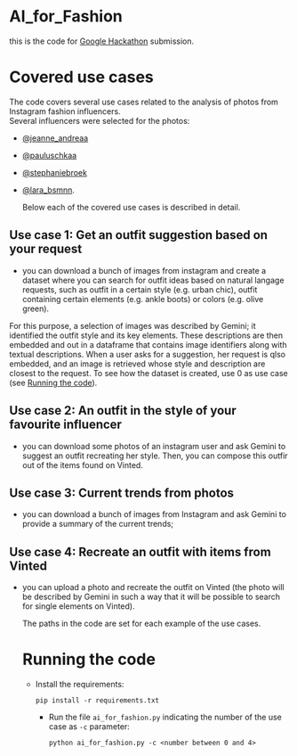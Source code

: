 # AI_for_Fashion
this is the code for [Google Hackathon](https://developers.google.com/womentechmakers/initiatives/she-builds-ai?hl=it) submission. 

# Covered use cases
The code covers several use cases related to the analysis of photos from Instagram fashion influencers.  
Several influencers were selected for the photos: 
 - [@jeanne_andreaa](https://www.instagram.com/jeanne_andreaa/)
 - [@pauluschkaa](https://www.instagram.com/pauluschkaa/)
 - [@stephaniebroek](https://www.instagram.com/stephaniebroek/)
 - [@lara_bsmnn](https://www.instagram.com/lara_bsmnn/).

   Below each of the covered use cases is described in detail.
   
## Use case 1: Get an outfit suggestion based on your request

- you can download a bunch of images from instagram and create a dataset where you can search for outfit ideas based on natural langage requests, such as outfit in a certain style (e.g. urban chic), outfit containing certain elements (e.g. ankle boots) or colors (e.g. olive green).

For this purpose, a selection of images was described by Gemini; it identified the outfit style and its key elements. These descriptions are then embedded and out in a dataframe that contains image identifiers along with textual descriptions. When a user asks for a suggestion, her request is qlso embedded, and an image is retrieved whose style and description are closest to the request. To see how the dataset is created, use 0 as use case (see [Running the code](#markdown-header-running-the-code)).

## Use case 2: An outfit in the style of your favourite influencer

- you can download some photos of an instagram user and ask Gemini to suggest an outfit recreating her style. Then, you can compose this outfir out of the items found on Vinted.
  
## Use case 3: Current trends from photos

- you can download a bunch of images from Instagram and ask Gemini to provide a summary of the current trends;

## Use case 4: Recreate an outfit with items from Vinted

- you can upload a photo and recreate the outfit on Vinted (the photo will be described by Gemini in such a way that it will be possible to search for single elements on Vinted).

  The paths in the code are set for each example of the use cases.

  # Running the code

  - Install the requirements:
 
    ```
    pip install -r requirements.txt
    ```

    - Run the file ```ai_for_fashion.py``` indicating the number of the use case as ```-c``` parameter:
   
      ```
      python ai_for_fashion.py -c <number between 0 and 4>
      ```
       



